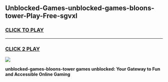 
## Unblocked-Games-unblocked-games-bloons-tower-Play-Free-sgvxl
<h3>
<a href="https://premium76.site?title=unblocked-games-bloons-tower&ref=09A">CLICK TO PLAY</a></h3>
<hr>

<h3>
<a href="https://premium76.site?title=unblocked-games-bloons-tower&ref=09A">CLICK 2 PLAY</a>
  
</h3>

<a href="https://premium76.site?title=unblocked-games-bloons-tower&ref=09A"><img src="https://clearcache.store/games.png"></a>


**unblocked-games-bloons-tower games unblocked: Your Gateway to Fun and Accessible Online Gaming**
